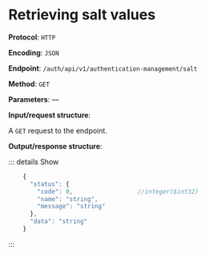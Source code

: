 # Retrieving salt values

**Protocol**: `HTTP`

**Encoding**: `JSON`

**Endpoint**: `/auth/api/v1/authentication-management/salt`

**Method**: `GET`

**Parameters**: —

**Input/request structure**:

A `GET` request to the endpoint.

**Output/response structure**:

::: details Show

```jsx
    {
      "status": {
        "code": 0,                  //integer($int32)
        "name": "string",
        "message": "string"
      },
      "data": "string"
    }
```
:::
